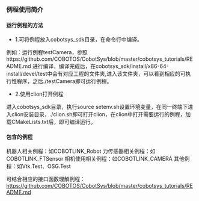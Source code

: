 ### 例程使用简介

#### 运行例程的方法
- 1.可将例程放入cobotsys_sdk目录，在命令行中编译。

例如：运行例程testCamera，参照https://github.com/COBOTOS/CobotSys/blob/master/cobotsys_tutorials/README.md 进行编译，编译完成后，在cobotsys_sdk/install/x86-64-install/devel/test中会有对应工程的文件夹,进入该文件夹，可以看到相应的可执行性程序，之后./testCamera即可运行例程。

- 2.使用clion打开例程

进入cobotsys_sdk目录，执行source setenv.sh设置环境变量，在同一终端下进入clion安装目录，./clion.sh即可打开clion，在clion中打开需要运行的例程，加载CMakeLists.txt后，即可编译运行。

#### 包含的例程
机器人相关例程：如COBOTLINK_Robot
力传感器相关例程：如COBOTLINK_FTSensor
相机使用相关例程：如COBOTLINK_CAMERA
其他例程：如Vtk.Test、OSG.Test

可结合相应的接口函数理解例程：https://github.com/COBOTOS/CobotSys/blob/master/cobotsys_tutorials/README.md

